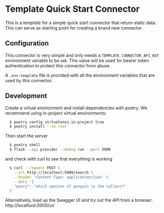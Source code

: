 # Template Quick Start Connector

This is a _template_ for a simple quick start connector that return static data. This can serve as starting point for creating a brand new connector.

## Configuration

This connector is very simple and only needs a `TEMPLATE_CONNECTOR_API_KEY` environment variable to be set. This value will be used for bearer token authentication to protect this connector from abuse.

A `.env-template` file is provided with all the environment variables that are used by this connector.

## Development

Create a virtual environment and install dependencies with poetry. We recommend using in-project virtual environments:

```bash
  $ poetry config virtualenvs.in-project true
  $ poetry install --no-root
```

Then start the server

```bash
  $ poetry shell
  $ flask --app provider --debug run --port 5000
```

and check with curl to see that everything is working

```bash
  $ curl --request POST \
    --url http://localhost:5000/search \
    --header 'Content-Type: application/json' \
    --data '{
    "query": "which species of penguin is the tallest?"
  }'
```

Alternatively, load up the Swagger UI and try out the API from a browser: http://localhost:5000/ui/
